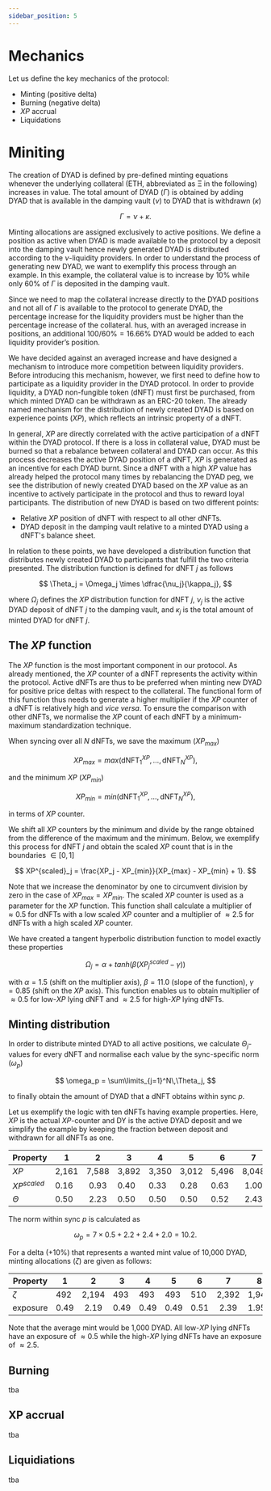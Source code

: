 ```yaml
---
sidebar_position: 5
---
```


# Mechanics

Let us define the key mechanics of the protocol:

- Minting (positive delta)
- Burning (negative delta)
- $XP$ accrual
- Liquidations

# Miniting

The creation of DYAD is defined by pre-defined minting equations whenever the
underlying collateral (ETH, abbreviated as Ξ in the following) increases in value.
The total amount of DYAD ($\Gamma$) is obtained by adding DYAD that is available in
the damping vault ($\nu$) to DYAD that is withdrawn ($\kappa$)

$$
\Gamma = \nu + \kappa.
$$

Minting allocations are assigned exclusively to active positions.
We define a position as active when DYAD is made available to the protocol by a deposit into the damping vault hence newly generated DYAD is distributed according to the $\nu$-liquidity providers.
In order to understand the process of generating new DYAD, we want to exemplify this process through an example. In this example, the collateral value is to increase by 10% while only 60% of $\Gamma$ is deposited in the damping vault.

Since we need to map the collateral increase directly to the DYAD positions and not all of $\Gamma$ is available to the protocol to generate DYAD, the percentage increase for the liquidity providers must be higher than the percentage increase of the collateral.
hus, with an averaged increase in positions, an additional $100/60\% = 16.66\%$ DYAD would be added to each liquidity provider’s position.

We have decided against an averaged increase and have designed a mechanism to introduce more competition between liquidity providers.
Before introducing this mechanism, however, we first need to define how to participate as a liquidity provider in the DYAD protocol.
In order to provide liquidity, a DYAD non-fungible token (dNFT) must first be purchased, from which minted DYAD can be withdrawn as an ERC-20 token.
The already named mechanism for the distribution of newly created DYAD is based on experience points ($XP$), which reflects an intrinsic property of a dNFT.

In general, $XP$ are directly correlated with the active participation of a dNFT within the DYAD protocol.
If there is a loss in collateral value, DYAD must be burned so that a rebalance between collateral and DYAD can occur.
As this process decreases the active DYAD position of a dNFT, $XP$ is generated as an incentive for each DYAD burnt.
Since a dNFT with a high $XP$ value has already helped the protocol many times by rebalancing the DYAD peg, we see the distribution of newly created DYAD based on the $XP$ value as an incentive to actively participate in the protocol and thus to reward loyal participants.
The distribution of new DYAD is based on two different points:

- Relative $XP$ position of dNFT with respect to all other dNFTs.
- DYAD deposit in the damping vault relative to a minted DYAD using a dNFT's balance sheet.

In relation to these points, we have developed a distribution function that distributes newly created DYAD to participants that fulfill the two criteria presented.
The distribution function is defined for dNFT $j$ as follows

$$
\Theta_j = \Omega_j \times \dfrac{\nu_j}{\kappa_j},
$$

where $\Omega_j$ defines the $XP$ distribution function for dNFT $j$, $\nu_j$ is the active DYAD deposit of dNFT $j$ to the damping vault, and $\kappa_j$ is the total amount of minted DYAD for dNFT $j$.

## The $XP$ function

The $XP$ function is the most important component in our protocol.
As already mentioned, the $XP$ counter of a dNFT represents the activity within the protocol.
Active dNFTs are thus to be preferred when minting new DYAD for positive price deltas with respect to the collateral.
The functional form of this function thus needs to generate a higher multiplier if the $XP$ counter of a dNFT is relatively high and $\textit{vice versa}$.
To ensure the comparison with other dNFTs, we normalise the $XP$ count of each dNFT by a minimum-maximum standardization technique.

When syncing over all $N$ dNFTs, we save the maximum ($XP_{max}$)

$$
    XP_{max} = max({\text{dNFT}^{XP}_1, \dots, \text{dNFT}^{XP}_N}),
$$

and the minimum $XP$ ($XP_{min}$)

$$
    XP_{min} = min({\text{dNFT}^{XP}_1, \dots, \text{dNFT}^{XP}_N}),
$$

in terms of $XP$ counter.

We shift all $XP$ counters by the minimum and divide by the range obtained from the difference of the maximum and the minimum.
Below, we exemplify this process for dNFT $j$ and obtain the scaled $XP$ count that is in the boundaries $\in [0, 1]$

$$
    XP^{scaled}_j = \frac{XP_j - XP_{min}}{XP_{max} - XP_{min} + 1}.
$$

Note that we increase the denominator by one to circumvent division by zero in the case of $XP_{max} = XP_{min}$.
The scaled $XP$ counter is used as a parameter for the $XP$ function.
This function shall calculate a multiplier of $\approx 0.5$ for dNFTs with a low scaled $XP$ counter and a multiplier of $\approx 2.5$ for dNFTs with a high scaled $XP$ counter.

We have created a tangent hyperbolic distribution function to model exactly these properties

$$
\Omega_j = \alpha + tanh(\beta (XP^{scaled}_j  - \gamma))
$$

with $\alpha = 1.5$ (shift on the multiplier axis), $\beta = 11.0$ (slope of the function), $\gamma = 0.85$ (shift on the $XP$ axis).
This function enables us to obtain multiplier of $\approx 0.5$ for low-$XP$ lying dNFT and $\approx 2.5$ for high-$XP$ lying dNFTs.

## Minting distribution

In order to distribute minted DYAD to all active positions, we calculate $\Theta_j$-values for every dNFT and normalise each value by the sync-specific norm ($\omega_p$)

$$
\omega_p = \sum\limits_{j=1}^N\,\Theta_j,
$$

to finally obtain the amount of DYAD that a dNFT obtains within sync $p$.

Let us exemplify the logic with ten dNFTs having example properties.
Here, $XP$ is the actual $XP$-counter and DY is the active DYAD deposit and we simplify the example by keeping the fraction between deposit and withdrawn for all dNFTs as one.

| Property      | 1     |   2   | 3     | 4     | 5     | 6     |   7   | 8     | 9     | 10    |
| ------------- | ----- | :---: | ----- | ----- | ----- | ----- | :---: | ----- | ----- | ----- |
| $XP$          | 2,161 | 7,588 | 3,892 | 3,350 | 3,012 | 5,496 | 8,048 | 7,333 | 3,435 | 1,079 |
| $XP^{scaled}$ | 0.16  | 0.93  | 0.40  | 0.33  | 0.28  | 0.63  | 1.00  | 0.90  | 0.34  | 0.00  |
| $\Theta$      | 0.50  | 2.23  | 0.50  | 0.50  | 0.50  | 0.52  | 2.43  | 1.98  | 0.50  | 0.50  |

The norm within sync $p$ is calculated as

$$
\omega_p = 7 \times 0.5 + 2.2 + 2.4 + 2.0 = 10.2.
$$

For a delta ($+10\%$) that represents a wanted mint value of 10,000 DYAD, minting allocations ($\zeta$) are given as follows:

| Property | 1    |   2   | 3    | 4    | 5    | 6    |   7   | 8     | 9    | 10   |
| -------- | ---- | :---: | ---- | ---- | ---- | ---- | :---: | ----- | ---- | ---- |
| $\zeta$  | 492  | 2,194 | 493  | 493  | 493  | 510  | 2,392 | 1,949 | 493  | 493  |
| exposure | 0.49 | 2.19  | 0.49 | 0.49 | 0.49 | 0.51 | 2.39  | 1.95  | 0.49 | 0.49 |

Note that the average mint would be 1,000 DYAD.
All low-$XP$ lying dNFTs have an exposure of $\approx 0.5$ while the high-$XP$ lying dNFTs have an exposure of $\approx 2.5$.

## Burning

tba

## XP accrual

tba

## Liquidiations

tba
